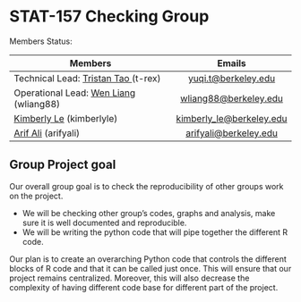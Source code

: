 STAT-157 Checking Group 
========================
 
Members Status: 

| Members          | Emails|
| -------------    |:------:|
| Technical Lead: <a href="https://github.com/tristantao"> Tristan Tao </a> (t-rex) | yuqi.t@berkeley.edu |
| Operational Lead: <a href="https://https://github.com/wliang88"> Wen Liang</a> (wliang88) | wliang88@berkeley.edu |
|                     <a href="https://github.com/kimberlyle"> Kimberly Le</a> (kimberlyle) | kimberly_le@berkeley.edu |
| <a href="https://github.com/arifyali">Arif Ali</a> (arifyali) | arifyali@berkeley.edu |



Group Project goal
--------
Our overall group goal is to check the reproducibility of other groups work on the project. 
- We will be checking other group’s codes, graphs and analysis, make sure it is well documented and reproducible. 
- We will be writing the python code that will pipe together the different R code. 

Our plan is to create an overarching Python code that controls the different blocks of R code and that it can be called just once. 
This will ensure that our project remains centralized. Moreover, this will also decrease the complexity of having different code base 
for different part of the project. 
